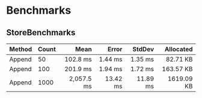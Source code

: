 # Benchmarks

## StoreBenchmarks

| Method | Count |       Mean |    Error |   StdDev |  Allocated |
|------- |------ |-----------:|---------:|---------:|-----------:|
| Append |    50 |   102.8 ms |  1.44 ms |  1.35 ms |   82.71 KB |
| Append |   100 |   201.9 ms |  1.94 ms |  1.72 ms |  163.57 KB |
| Append |  1000 | 2,057.5 ms | 13.42 ms | 11.89 ms | 1619.09 KB |